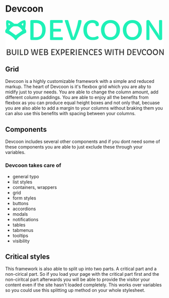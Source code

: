 # Devcoon
![Devcoon](https://raw.githubusercontent.com/ChidVanid/Devcoon/master/doc/logo-black.png)
## Grid
Devcoon is a highly customizable framework with a simple and reduced markup. The heart of Devcoon is it's flexbox grid which you are aby to midify just to your needs. You are able to change the column amount, add different column paddings. You are able to enjoy all the benefits from flexbox as you can produce equal height boxes and not only that, becuase you are also able to add a margin to your columns without braking them you can also use this benefits with spacing between your columns.

## Components
Devcoon includes several other components and if you dont need some of these components you are able to just exclude these through your variables.

### Devcoon takes care of
- general typo
- list styles
- containers, wrappers
- grid
- form styles
- buttons
- accordions
- modals
- notifications
- tables
- tabmenus
- tooltips
- visibility

## Critical styles
This framework is also able to split up into two parts. A critical part and a non-cirical part. So if you load your page with the critical part first and the non-ciritcal part afterwards you will be able to provide the visitor your content even if the site hasn't loaded completely. This works over variables so you could use this splitting up method on your whole stylesheet.
